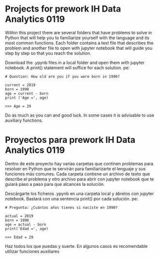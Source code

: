 # Projects for prework IH Data Analytics 0119

Within this project there are several folders that have problems to solve in Python that will help you to familiarize yourself with the language and its most common functions. Each folder contains a text file that describes the problem and another file to open with jupyter notebook that will guide you step by step so that you reach the solution.

Download the .ypynb files in a local folder and open them with jupyter notebook. A print() statement will suffice for each solution. pe:

```
# Question: How old are you if you were born in 1990?

current = 2019
born = 1990
age = current - born
print ('Age =', age)

>>> Age = 29
```

Do as much as you can and good luck. In some cases it is advisable to use auxiliary functions. 





# Proyectos para prework IH Data Analytics 0119

Dentro de este proyecto hay varias carpetas que continen problemas para resolver en Python que te servirán para familiarizarte el lenguaje y sus funciones más comunes. Cada carpeta contiene un archivo de texto que describe el problema y otro archivo para abrir con jupyter notebook que te guiará paso a paso para que alcances la solución. 

Descárgarte los ficheros .ypynb en una carpeta local y ábrelos con jupyter notebook. Bastará con una sentencia print() por cada solución. pe:

```
# Pregunta: ¿Cuántos años tienes si naciste en 1990?

actual = 2019
born = 1990
age = actual - born
print('Edad =', age)

>>> Edad = 29
```

Haz todos los que puedas y suerte. En algunos casos es recomendable utilizar funciones auxiliares